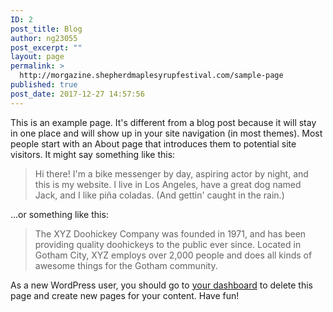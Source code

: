 ```yaml
---
ID: 2
post_title: Blog
author: ng23055
post_excerpt: ""
layout: page
permalink: >
  http://morgazine.shepherdmaplesyrupfestival.com/sample-page
published: true
post_date: 2017-12-27 14:57:56
---
```

This is an example page. It's different from a blog post because it will stay in one place and will show up in your site navigation (in most themes). Most people start with an About page that introduces them to potential site visitors. It might say something like this:
<blockquote>Hi there! I'm a bike messenger by day, aspiring actor by night, and this is my website. I live in Los Angeles, have a great dog named Jack, and I like piña coladas. (And gettin' caught in the rain.)</blockquote>
...or something like this:
<blockquote>The XYZ Doohickey Company was founded in 1971, and has been providing quality doohickeys to the public ever since. Located in Gotham City, XYZ employs over 2,000 people and does all kinds of awesome things for the Gotham community.</blockquote>
As a new WordPress user, you should go to <a href="http://morgazine.shepherdmaplesyrupfestival.com/wp-admin/">your dashboard</a> to delete this page and create new pages for your content. Have fun!